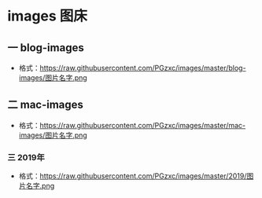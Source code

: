 # images 图床



## 一 blog-images

* 格式：https://raw.githubusercontent.com/PGzxc/images/master/blog-images/图片名字.png

## 二  mac-images

* 格式：https://raw.githubusercontent.com/PGzxc/images/master/mac-images/图片名字.png

### 三 2019年

* 格式：https://raw.githubusercontent.com/PGzxc/images/master/2019/图片名字.png







